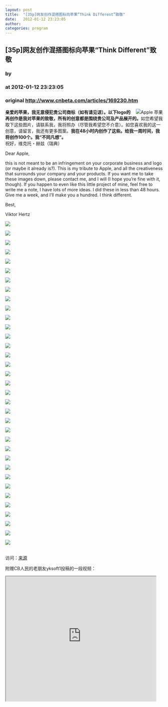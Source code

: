 ```yaml
---
layout: post
title:  "[35p]网友创作混搭图标向苹果“Think Different”致敬"
date:   2012-01-12 23:23:05
author: 
categories: program
---
```


## [35p]网友创作混搭图标向苹果“Think Different”致敬
### by 
### at 2012-01-12 23:23:05
### original <http://www.cnbeta.com/articles/169230.htm>

<div><a rel="nofollow" href="http://www.cnbeta.com/topics/9.htm"><img src="http://img.cnbeta.com/topics/apple.png" alt="Apple 苹果" name="sign" align="right"></a>
        <p><b>亲爱的苹果，我无意侵犯贵公司商标（如有请见谅）。以下logo的再创作是我对苹果的致敬，所有的创意都是围绕贵公司及产品展开的。</b>如您希望我取下这些图片，请联系我，我将照办（尽管我希望您不介意）。如您喜欢我的这一创意，请留言，我还有更多图案。<b>我在48小时内创作了这些。给我一周时间，我将创作100个。我“不同凡想”。</b><br>
祝好，维克托・赫兹（瑞典）</p>
		<p><p>Dear Apple,</p>
<p>this is not meant to be an infringement on your corporate business and logo (or maybe it already is?). This is my tribute to Apple, and all the creativeness that surrounds your company and your products. If you want me to take these images down, please contact me, and I will (I hope you’re fine with it, though). If you happen to even like this little project of mine, feel free to write me a note, I have lots of more ideas. I did these in less than 48 hours. Give me a week, and I’ll make you a hundred. I think different.</p>
<p>Best,</p>
<p>Viktor Hertz</p>
<p>
<img src="http://img.cnbeta.com/newsimg/120112/23230501899415213.png"> </p>
<p>
<img src="http://img.cnbeta.com/newsimg/120112/23230611591548077.png"> </p>
<p>
<img src="http://img.cnbeta.com/newsimg/120112/2323062860683183.png"> </p>
<p>
<img src="http://img.cnbeta.com/newsimg/120112/23230631150612729.png"> </p>
<p>
<img src="http://img.cnbeta.com/newsimg/120112/23230741065459619.png"> </p>
<p>
<img src="http://img.cnbeta.com/newsimg/120112/2323075914119300.png"> </p>
<p>
<img src="http://img.cnbeta.com/newsimg/120112/23230861710718892.png"> </p>
<p>
<img src="http://img.cnbeta.com/newsimg/120112/2323087549542586.png"> </p>
<p>
<img src="http://img.cnbeta.com/newsimg/120112/2323128229855512.png"> </p>
<p>
<img src="http://img.cnbeta.com/newsimg/120112/2323139871043728.png"> </p>
<p>
<img src="http://img.cnbeta.com/newsimg/120112/232313102049845883.png"> </p>
<p>
<img src="http://img.cnbeta.com/newsimg/120112/232314111943565048.png"> </p>
<p>
<img src="http://img.cnbeta.com/newsimg/120112/23231412614018895.png"> </p>
<p>
<img src="http://img.cnbeta.com/newsimg/120112/23231513448884219.png"> </p>
<p>
<img src="http://img.cnbeta.com/newsimg/120112/23231514381190719.png"> </p>
<p>
<img src="http://img.cnbeta.com/newsimg/120112/23231615945908625.png"> </p>
<p>
<img src="http://img.cnbeta.com/newsimg/120112/232316161410696911.png"> </p>
<p>
<img src="http://img.cnbeta.com/newsimg/120112/232317171190275562.png"> </p>
<p>
<img src="http://img.cnbeta.com/newsimg/120112/23231718194993146.png"> </p>
<p>
<img src="http://img.cnbeta.com/newsimg/120112/232320191514771443.png"> </p>
<p>
<img src="http://img.cnbeta.com/newsimg/120112/232321201402676089.png"> </p>
<p>
<img src="http://img.cnbeta.com/newsimg/120112/232321211821997641.png"> </p>
<p>
<img src="http://img.cnbeta.com/newsimg/120112/232321221844841897.png"> </p>
<p>
<img src="http://img.cnbeta.com/newsimg/120112/2323222382823685.png"> </p>
<p>
<img src="http://img.cnbeta.com/newsimg/120112/23232224614528639.png"> </p>
<p>
<img src="http://img.cnbeta.com/newsimg/120112/232322251427115684.png"> </p>
<p>
<img src="http://img.cnbeta.com/newsimg/120112/23232326405905377.png"> </p>
<p>
<img src="http://img.cnbeta.com/newsimg/120112/232323271054453525.png"> </p>
<p>
<img src="http://img.cnbeta.com/newsimg/120112/23232428351962113.png"> </p>
<p>
<img src="http://img.cnbeta.com/newsimg/120112/23232729338083756.png"> </p>
<p>
<img src="http://img.cnbeta.com/newsimg/120112/232328301415441688.png"> </p>
<p>
<img src="http://img.cnbeta.com/newsimg/120112/232328311828382492.png"> </p>
<p>
<img src="http://img.cnbeta.com/newsimg/120112/2323283257126905.png"> </p>
<p>
<img src="http://img.cnbeta.com/newsimg/120112/232329331220863600.png"> </p>
<p>
<img src="http://img.cnbeta.com/newsimg/120112/232329341891972097.png"> </p>
<br>
访问：<a rel="nofollow" href="http://www.behance.net/gallery/aoeThink-differenta-(Apple-tribute)/2781321">来源</a><p>附赠CB人民的老朋友yksoft1投稿的一段视频：</p>
<iframe src="http://reader.googleusercontent.com/reader/embediframe?src=http://player.youku.com/player.php/sid/XMjU1OTU0MTQw/v.swf&amp;width=480&amp;height=400" width="480" height="400"></iframe></p></div>